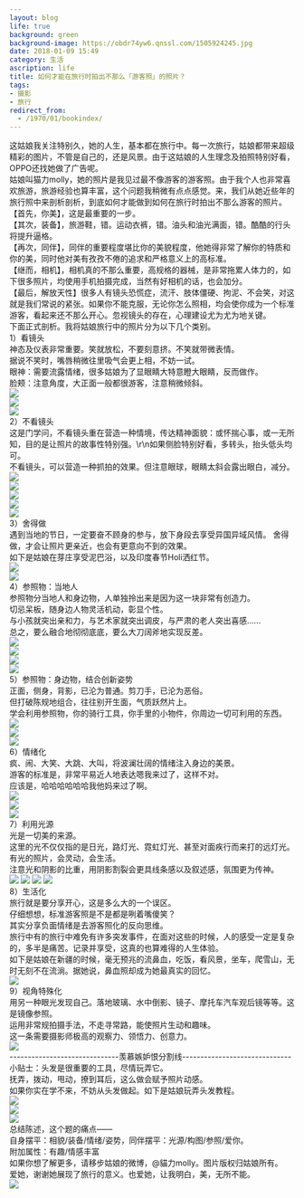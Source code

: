 ```yaml
---
layout: blog
life: true
background: green
background-image: https://obdr74yw6.qnssl.com/1505924245.jpg
date: 2018-01-09 15:49
category: 生活
ascription: life
title: 如何才能在旅行时拍出不那么「游客照」的照片？
tags:
- 摄影
- 旅行
redirect_from:
  - /1970/01/bookindex/
---
```


这姑娘我关注特别久，她的人生，基本都在旅行中。每一次旅行，姑娘都带来超级精彩的图片，不管是自己的，还是风景。由于这姑娘的人生理念及拍照特别好看，OPPO还找她做了广告呢。  
姑娘叫猫力molly，她的照片是我见过最不像游客的游客照。由于我个人也非常喜欢旅游，旅游经验也算丰富，这个问题我稍微有点点感觉。来，我们从她近些年的旅行照中来剖析剖析，到底如何才能做到如何在旅行时拍出不那么游客的照片。  
【首先，你美】，这是最重要的一步。   
【其次，装备】，旅游鞋，错。运动衣裤，错。油头和油光满面，错。酷酷的行头将提升逼格。    
【再次，同伴】，同伴的重要程度堪比你的美貌程度，他她得非常了解你的特质和你的美，同时他对美有孜孜不倦的追求和严格意义上的高标准。    
【继而，相机】，相机真的不那么重要，高规格的器械，是非常拖累人体力的，如下很多照片，均使用手机拍摄完成，当然有好相机的话，也会加分。   
【最后，解放天性】很多人有镜头恐慌症，流汗、肢体僵硬、拘泥、不会笑，对这就是我们常说的紧张。如果你不能克服，无论你怎么照相，均会使你成为一个标准游客，看起来还不那么开心。忽视镜头的存在，心理建设尤为尤为地关键。  
下面正式剖析。我将姑娘旅行中的照片分为以下几个类别。  
1）看镜头  
神态及仪表非常重要。笑就放松，不要刻意挤。不笑就带微表情。  
据说不笑时，嘴唇稍微往里吸气会更上相，不妨一试。  
眼神：需要流露情绪，很多姑娘为了显眼睛大特意瞪大眼睛，反而做作。  
脸颊：注意角度，大正面一般都很游客，注意稍微倾斜。  
![](https://ws2.sinaimg.cn/large/c5095e03gw1fayforiovfj20fk0fkdht.jpg)  
![](https://ws4.sinaimg.cn/large/c5095e03gw1fayforj04gj20fk0fkabn.jpg)  
![](https://ws4.sinaimg.cn/large/c5095e03gw1fayforin7tj20fk0fktao.jpg)    
2）不看镜头  
这是门学问，不看镜头重在营造一种情境，传达精神面貌：或怀揣心事，或一无所知，目的是让照片的故事性特别强。\r\n如果侧脸特别好看，多转头，抬头低头均可。    
不看镜头，可以营造一种抓拍的效果。但注意眼球，眼睛太斜会露出眼白，减分。    
![](https://ws4.sinaimg.cn/large/c5095e03gw1fayfuvj65pj20fk0fk3zg.jpg)  
![](https://ws4.sinaimg.cn/large/c5095e03gw1fayfuvtidzj20fk0fk76x.jpg)  
![](https://ws1.sinaimg.cn/large/c5095e03gw1fayfuwbgmgj20fk0fkwgz.jpg)  
![](https://ws1.sinaimg.cn/large/c5095e03gw1fayfuwwiqlj20fk0fkta8.jpg)  
![](https://ws4.sinaimg.cn/large/c5095e03gw1fayfuxnegoj20fk0fkta6.jpg)    
3）舍得做   
遇到当地的节日，一定要奋不顾身的参与，放下身段去享受异国异域风情。   舍得做，才会让照片更亲近，也会有更意向不到的效果。  
如下是姑娘在芽庄享受泥巴浴，以及印度春节Holi洒红节。    
![](https://ws3.sinaimg.cn/large/c5095e03gw1fayfwr59jqj20fk0fkjss.jpg)  
![](https://ws1.sinaimg.cn/large/c5095e03gw1fayfwqp50mj20fk0fkq4p.jpg)    
4）参照物：当地人    
参照物分当地人和身边物，人单独拎出来是因为这一块非常有创造力。  
切忌呆板，随身边人物灵活机动，彰显个性。  
与小孩就突出亲和力，与艺术家就突出调皮，与严肃的老人突出喜感......  
总之，要么融合地彻彻底底，要么大刀阔斧地实现反差。    
![](https://ws1.sinaimg.cn/large/c5095e03gw1fayfyc1wv1j20fk0fkdig.jpg)  
![](https://ws2.sinaimg.cn/large/c5095e03gw1fayfybkklvj20fk0adjsj.jpg)  
![](https://ws1.sinaimg.cn/large/c5095e03gw1fayfyb828aj20fk0c2jsn.jpg)  
![](https://ws3.sinaimg.cn/large/c5095e03gw1fayfyapkadj20fk0fkq4c.jpg)    
5）参照物：身边物，结合创新姿势    
正面，侧身，背影，已沦为普通。剪刀手，已沦为恶俗。  
但打破陈规地组合，往往别开生面，气质跃然片上。  
学会利用参照物，你的骑行工具，你手里的小物件，你周边一切可利用的东西。   
![](https://ws1.sinaimg.cn/large/c5095e03gw1fayg0w1ab9j20fk0adq3o.jpg)  
![](https://ws1.sinaimg.cn/large/c5095e03gw1fayg0vs9trj20fk0fkwfe.jpg)   
![](https://ws4.sinaimg.cn/large/c5095e03gw1fayg0zk0cfj20fk0ac74y.jpg)    
6）情绪化    
疯、闹、大笑、大跳、大叫，将波澜壮阔的情绪注入身边的美景。  
游客的标准是，非常平易近人地表达嗯我来过了，这样不对。  
应该是，哈哈哈哈哈哈我他妈来过了啊。    
![](https://ws4.sinaimg.cn/large/c5095e03gw1fayg2qgps7j20fk0kq40h.jpg)  
![](https://ws3.sinaimg.cn/large/c5095e03gw1fayg2qwnq7j20fk0fktb7.jpg)  
![](https://ws4.sinaimg.cn/large/c5095e03gw1fayg2qtd24j20fk0a5aak.jpg)    
7）利用光源   
光是一切美的来源。  
这里的光不仅仅指的是日光，路灯光、霓虹灯光、甚至对面疾行而来打的远灯光。  
有光的照片，会灵动，会生活。  
注意光和阴影的比重，用阴影割裂会更具线条感以及叙述感，氛围更为传神。    
![](https://ws4.sinaimg.cn/large/c5095e03gw1fayg41ilo9j20fk0fkdgj.jpg)
![](https://ws4.sinaimg.cn/large/c5095e03gw1fayg424megj20fk0fkgm5.jpg)
![](https://ws3.sinaimg.cn/large/c5095e03gw1fayg42j6jxj20fk0fkmyq.jpg)
![](https://ws4.sinaimg.cn/large/c5095e03gw1fayg42wn5zj20fk0fkt9z.jpg)    
8）生活化    
旅行就是要分享开心，这是多么大的一个误区。  
仔细想想，标准游客照是不是都是咧着嘴傻笑？  
其实分享负面情绪是去游客照化的反向思维。  
旅行中有的旅行中难免有许多突发事件，在面对这些的时候，人的感受一定是复杂的，多半是痛苦。记录并享受，这真的也算难得的人生体验。  
如下是姑娘在新疆的时候，毫无预兆的流鼻血，吃饭，看风景，坐车，爬雪山，无时无刻不在流淌。据她说，鼻血照却成为她最真实的回忆。    
![](https://ws1.sinaimg.cn/large/c5095e03gw1fayg5i2vczj20fk0aa0t7.jpg)    
9）视角特殊化   
用另一种眼光发现自己。落地玻璃、水中倒影、镜子、摩托车汽车观后镜等等。这是镜像参照。    
运用非常规拍摄手法，不走寻常路，能使照片生动和趣味。   
这一条需要摄影师极高的观察力、领悟力、创意力。   
![](https://ws4.sinaimg.cn/large/c5095e03gw1fayg6bhpzqj20fk0fkgno.jpg)    
------------------------------羡慕嫉妒恨分割线------------------------------    
小贴士：头发是很重要的工具，尽情玩弄它。    
抚弄，拨动，甩动，撩到耳后，这么做会赋予照片动感。    
如果你实在学不来，不妨从头发做起。如下是姑娘玩弄头发教程。    
![](https://ws2.sinaimg.cn/large/c5095e03gw1fayg7girt2j20fk0fk3zz.jpg)  
![](https://ws4.sinaimg.cn/large/c5095e03gw1fayg7ft4vxj20fk0ni0vi.jpg)  
![](https://ws4.sinaimg.cn/large/c5095e03gw1fayg7g9xq0j20fk0fkq56.jpg)   
总结陈述，这个题的痛点——  
自身摆平：相貌/装备/情绪/姿势，同伴摆平：光源/构图/参照/爱你。  
附加属性：有趣/情感丰富    
如果你想了解更多，请移步姑娘的微博，@貓力molly。图片版权归姑娘所有。  
爱她，谢谢她展现了旅行的意义。也爱她，让我明白，美，无所不能。    
![](https://ws4.sinaimg.cn/large/c5095e03gw1fayg8mgu84j20fk0fkjtt.jpg)